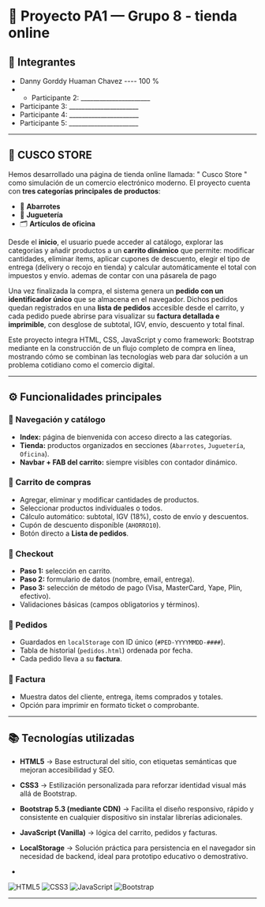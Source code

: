 # 🛒 Proyecto PA1 — Grupo 8 - tienda online 

## 👥 Integrantes
- Danny Gorddy Huaman Chavez  ----  100 %
- - Participante 2: ______________________  
- Participante 3: ______________________  
- Participante 4: ______________________  
- Participante 5: ______________________  

---

## 📌 CUSCO STORE

Hemos desarrollado una página de tienda online llamada: " Cusco Store " como simulación de un comercio electrónico moderno. El proyecto cuenta con **tres categorías principales de productos**:  

- 🥫 **Abarrotes**  
- 🧸 **Juguetería**  
- 🗂️ **Artículos de oficina**  

Desde el **inicio**, el usuario puede acceder al catálogo, explorar las categorías y añadir productos a un **carrito dinámico** que permite: modificar cantidades, eliminar ítems, aplicar cupones de descuento, elegir el tipo de entrega (delivery o recojo en tienda) y calcular automáticamente el total con impuestos y envío. ademas de contar con una pásarela de pago 

Una vez finalizada la compra, el sistema genera un **pedido con un identificador único** que se almacena en el navegador. Dichos pedidos quedan registrados en una **lista de pedidos** accesible desde el carrito, y cada pedido puede abrirse para visualizar su **factura detallada e imprimible**, con desglose de subtotal, IGV, envío, descuento y total final.  

Este proyecto integra HTML, CSS, JavaScript y como framework: Bootstrap mediante  en la construcción de un flujo completo de compra en línea, mostrando cómo se combinan las tecnologías web para dar solución a un problema cotidiano como el comercio digital.  

---
## ⚙️ Funcionalidades principales

### 🔹 Navegación y catálogo
- **Index:** página de bienvenida con acceso directo a las categorías.  
- **Tienda:** productos organizados en secciones (`Abarrotes`, `Juguetería`, `Oficina`).  
- **Navbar + FAB del carrito:** siempre visibles con contador dinámico.

### 🔹 Carrito de compras
- Agregar, eliminar y modificar cantidades de productos.  
- Seleccionar productos individuales o todos.  
- Cálculo automático: subtotal, IGV (18%), costo de envío y descuentos.  
- Cupón de descuento disponible (`AHORRO10`).  
- Botón directo a **Lista de pedidos**.

### 🔹 Checkout
- **Paso 1:** selección en carrito.  
- **Paso 2:** formulario de datos (nombre, email, entrega).  
- **Paso 3:** selección de método de pago (Visa, MasterCard, Yape, Plin, efectivo).  
- Validaciones básicas (campos obligatorios y términos).

### 🔹 Pedidos
- Guardados en `localStorage` con ID único (`#PED-YYYYMMDD-####`).  
- Tabla de historial (`pedidos.html`) ordenada por fecha.  
- Cada pedido lleva a su **factura**.

### 🔹 Factura
- Muestra datos del cliente, entrega, ítems comprados y totales.  
- Opción para imprimir en formato ticket o comprobante.  

---

## 📚 Tecnologías utilizadas
- **HTML5** → Base estructural del sitio, con etiquetas semánticas que mejoran accesibilidad y SEO. 
- **CSS3** → Estilización personalizada para reforzar identidad visual más allá de Bootstrap.  
- **Bootstrap 5.3 (mediante CDN)** → Facilita el diseño responsivo, rápido y consistente en cualquier dispositivo sin instalar librerías adicionales.
- **JavaScript (Vanilla)** → lógica del carrito, pedidos y facturas.  
- **LocalStorage** → Solución práctica para persistencia en el navegador sin necesidad de backend, ideal para prototipo educativo o demostrativo.

- 
![HTML5](https://img.shields.io/badge/HTML5-E34F26?logo=html5&logoColor=white)
![CSS3](https://img.shields.io/badge/CSS3-1572B6?logo=css3&logoColor=white)
![JavaScript](https://img.shields.io/badge/JavaScript-F7DF1E?logo=javascript&logoColor=black)
![Bootstrap](https://img.shields.io/badge/Bootstrap-5.3-blueviolet?logo=bootstrap&logoColor=white)

---
